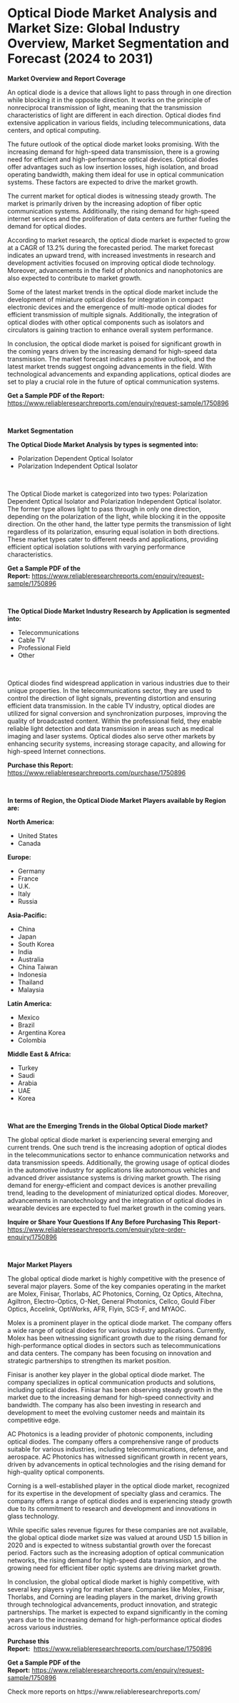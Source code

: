 <p><h1>Optical Diode Market Analysis and Market Size: Global Industry Overview, Market Segmentation and Forecast (2024 to 2031)</h1></p><p><strong>Market Overview and Report Coverage</strong></p>
<p><p>An optical diode is a device that allows light to pass through in one direction while blocking it in the opposite direction. It works on the principle of nonreciprocal transmission of light, meaning that the transmission characteristics of light are different in each direction. Optical diodes find extensive application in various fields, including telecommunications, data centers, and optical computing.</p><p>The future outlook of the optical diode market looks promising. With the increasing demand for high-speed data transmission, there is a growing need for efficient and high-performance optical devices. Optical diodes offer advantages such as low insertion losses, high isolation, and broad operating bandwidth, making them ideal for use in optical communication systems. These factors are expected to drive the market growth.</p><p>The current market for optical diodes is witnessing steady growth. The market is primarily driven by the increasing adoption of fiber optic communication systems. Additionally, the rising demand for high-speed internet services and the proliferation of data centers are further fueling the demand for optical diodes.</p><p>According to market research, the optical diode market is expected to grow at a CAGR of 13.2% during the forecasted period. The market forecast indicates an upward trend, with increased investments in research and development activities focused on improving optical diode technology. Moreover, advancements in the field of photonics and nanophotonics are also expected to contribute to market growth.</p><p>Some of the latest market trends in the optical diode market include the development of miniature optical diodes for integration in compact electronic devices and the emergence of multi-mode optical diodes for efficient transmission of multiple signals. Additionally, the integration of optical diodes with other optical components such as isolators and circulators is gaining traction to enhance overall system performance.</p><p>In conclusion, the optical diode market is poised for significant growth in the coming years driven by the increasing demand for high-speed data transmission. The market forecast indicates a positive outlook, and the latest market trends suggest ongoing advancements in the field. With technological advancements and expanding applications, optical diodes are set to play a crucial role in the future of optical communication systems.</p></p>
<p><strong>Get a Sample PDF of the Report:</strong> <a href="https://www.reliableresearchreports.com/enquiry/request-sample/1750896">https://www.reliableresearchreports.com/enquiry/request-sample/1750896</a></p>
<p>&nbsp;</p>
<p><strong>Market Segmentation</strong></p>
<p><strong>The Optical Diode Market Analysis by types is segmented into:</strong></p>
<p><ul><li>Polarization Dependent Optical Isolator</li><li>Polarization Independent Optical Isolator</li></ul></p>
<p>&nbsp;</p>
<p><p>The Optical Diode market is categorized into two types: Polarization Dependent Optical Isolator and Polarization Independent Optical Isolator. The former type allows light to pass through in only one direction, depending on the polarization of the light, while blocking it in the opposite direction. On the other hand, the latter type permits the transmission of light regardless of its polarization, ensuring equal isolation in both directions. These market types cater to different needs and applications, providing efficient optical isolation solutions with varying performance characteristics.</p></p>
<p><strong>Get a Sample PDF of the Report:</strong>&nbsp;<a href="https://www.reliableresearchreports.com/enquiry/request-sample/1750896">https://www.reliableresearchreports.com/enquiry/request-sample/1750896</a></p>
<p>&nbsp;</p>
<p><strong>The Optical Diode Market Industry Research by Application is segmented into:</strong></p>
<p><ul><li>Telecommunications</li><li>Cable TV</li><li>Professional Field</li><li>Other</li></ul></p>
<p>&nbsp;</p>
<p><p>Optical diodes find widespread application in various industries due to their unique properties. In the telecommunications sector, they are used to control the direction of light signals, preventing distortion and ensuring efficient data transmission. In the cable TV industry, optical diodes are utilized for signal conversion and synchronization purposes, improving the quality of broadcasted content. Within the professional field, they enable reliable light detection and data transmission in areas such as medical imaging and laser systems. Optical diodes also serve other markets by enhancing security systems, increasing storage capacity, and allowing for high-speed Internet connections.</p></p>
<p><strong>Purchase this Report:</strong>&nbsp; <a href="https://www.reliableresearchreports.com/purchase/1750896">https://www.reliableresearchreports.com/purchase/1750896</a></p>
<p>&nbsp;</p>
<p><strong>In terms of Region, the Optical Diode Market Players available by Region are:</strong></p>
<p>
    <p> <strong> North America: </strong>
        <ul>
            <li>United States</li>
            <li>Canada</li>
        </ul>
        </p> 
    <p> <strong> Europe: </strong>
        <ul>
            <li>Germany</li>
            <li>France</li>
            <li>U.K.</li>
            <li>Italy</li>
            <li>Russia</li>
        </ul>
        </p> 
    <p> <strong> Asia-Pacific: </strong>
        <ul>
            <li>China</li>
            <li>Japan</li>
            <li>South Korea</li>
            <li>India</li>
            <li>Australia</li>
            <li>China Taiwan</li>
            <li>Indonesia</li>
            <li>Thailand</li>
            <li>Malaysia</li>
        </ul>
        </p> 
    <p> <strong> Latin America: </strong>
        <ul>
            <li>Mexico</li>
            <li>Brazil</li>
            <li>Argentina Korea</li>
            <li>Colombia</li>
        </ul>
        </p> 
    <p> <strong> Middle East & Africa: </strong>
        <ul>
            <li>Turkey</li>
            <li>Saudi</li>
            <li>Arabia</li>
            <li>UAE</li>
            <li>Korea</li>
        </ul>
    </p>
    </p>
<p>&nbsp;</p>
<p><strong>What are the Emerging Trends in the Global Optical Diode market?</strong></p>
<p><p>The global optical diode market is experiencing several emerging and current trends. One such trend is the increasing adoption of optical diodes in the telecommunications sector to enhance communication networks and data transmission speeds. Additionally, the growing usage of optical diodes in the automotive industry for applications like autonomous vehicles and advanced driver assistance systems is driving market growth. The rising demand for energy-efficient and compact devices is another prevailing trend, leading to the development of miniaturized optical diodes. Moreover, advancements in nanotechnology and the integration of optical diodes in wearable devices are expected to fuel market growth in the coming years.</p></p>
<p><strong>Inquire or Share Your Questions If Any Before Purchasing This Report</strong>- <a href="https://www.reliableresearchreports.com/enquiry/pre-order-enquiry/1750896">https://www.reliableresearchreports.com/enquiry/pre-order-enquiry/1750896</a></p>
<p>&nbsp;</p>
<p><strong>Major Market Players</strong></p>
<p><p>The global optical diode market is highly competitive with the presence of several major players. Some of the key companies operating in the market are Molex, Finisar, Thorlabs, AC Photonics, Corning, Oz Optics, Altechna, Agiltron, Electro-Optics, O-Net, General Photonics, Cellco, Gould Fiber Optics, Accelink, OptiWorks, AFR, Flyin, SCS-F, and MYAOC.</p><p>Molex is a prominent player in the optical diode market. The company offers a wide range of optical diodes for various industry applications. Currently, Molex has been witnessing significant growth due to the rising demand for high-performance optical diodes in sectors such as telecommunications and data centers. The company has been focusing on innovation and strategic partnerships to strengthen its market position.</p><p>Finisar is another key player in the global optical diode market. The company specializes in optical communication products and solutions, including optical diodes. Finisar has been observing steady growth in the market due to the increasing demand for high-speed connectivity and bandwidth. The company has also been investing in research and development to meet the evolving customer needs and maintain its competitive edge.</p><p>AC Photonics is a leading provider of photonic components, including optical diodes. The company offers a comprehensive range of products suitable for various industries, including telecommunications, defense, and aerospace. AC Photonics has witnessed significant growth in recent years, driven by advancements in optical technologies and the rising demand for high-quality optical components.</p><p>Corning is a well-established player in the optical diode market, recognized for its expertise in the development of specialty glass and ceramics. The company offers a range of optical diodes and is experiencing steady growth due to its commitment to research and development and innovations in glass technology.</p><p>While specific sales revenue figures for these companies are not available, the global optical diode market size was valued at around USD 1.5 billion in 2020 and is expected to witness substantial growth over the forecast period. Factors such as the increasing adoption of optical communication networks, the rising demand for high-speed data transmission, and the growing need for efficient fiber optic systems are driving market growth.</p><p>In conclusion, the global optical diode market is highly competitive, with several key players vying for market share. Companies like Molex, Finisar, Thorlabs, and Corning are leading players in the market, driving growth through technological advancements, product innovation, and strategic partnerships. The market is expected to expand significantly in the coming years due to the increasing demand for high-performance optical diodes across various industries.</p></p>
<p><strong>Purchase this Report:</strong>&nbsp;&nbsp;<a href="https://www.reliableresearchreports.com/purchase/1750896">https://www.reliableresearchreports.com/purchase/1750896</a></p>
<p></p>
<p><strong>Get a Sample PDF of the Report:</strong>&nbsp;<a href="https://www.reliableresearchreports.com/enquiry/request-sample/1750896">https://www.reliableresearchreports.com/enquiry/request-sample/1750896</a></p>
<p>Check more reports on https://www.reliableresearchreports.com/</p>